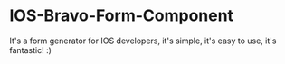 IOS-Bravo-Form-Component
========================

It's a form generator for IOS developers, it's simple, it's easy to use, it's fantastic! :)